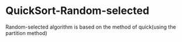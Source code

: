 # QuickSort-Random-selected
Random-selected algorithm is based on the method of quick(using the partition method)
